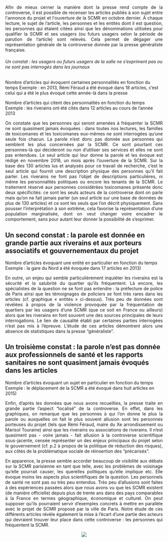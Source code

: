 <p align= "justify">Afin de mieux cerner la manière dont la presse rend compte de la controverse, il est possible de recenser les articles publiés à son sujet entre l'annonce du projet et l'ouverture de la SCMR en octobre dernier. À chaque lecture, le sujet de l’article, les personnes et les entités dont il est question, les personnes qui étaient citées ainsi que les dénominations utilisées pour qualifier la SCMR et ses usagers (ou futurs usagers selon la période de parution de l’article) sont relevés. Cela permet de dégager une représentation générale de la controverse donnée par la presse généraliste française.</p>

###### Un constat : les usagers ou futurs usagers de la salle ne s’expriment pas ou ne sont pas interrogés dans les journaux

Nombre d’articles qui évoquent certaines personnalités en fonction du temps 
Exemple : en 2013, Rémi Féraud a été évoqué dans 18 articles, c’est celui qui a été le plus évoqué cette année-là dans la presse

Nombre d’articles qui citent des personnalités en fonction du temps 
Exemple : les riverains ont été cités dans 12 articles au cours de l’année 2013 

<p align= "justify">On constate que les personnes qui seront amenées à fréquenter la SCMR ne sont quasiment jamais évoquées : dans toutes nos lectures, les familles de toxicomanes et les toxicomanes eux-mêmes ne sont interrogées qu’une seule fois chacun. La parole n’est donc pas donnée aux personnes qui semblent les plus concernées par la SCMR. Ce sont pourtant ces personnes-là qui décideront ou non d’utiliser ses services et elles ne sont pas entendues. Le seul article qui leur donne la parole et les évoque est rédigé en novembre 2016, un mois après l’ouverture de la SCMR. Sur la base des 130 articles lus et analysés pour ce travail de recherche, c’est le seul article qui fournit une description physique des personnes qu’il fait parler. Les riverains ne font pas l’objet de descriptions particulières, ni même les personnalités politiques ou encore les tenants de la SCMR. Le traitement réservé aux personnes considérées toxicomanes présente donc deux spécificités: ce sont les seuls acteurs de la controverse dont on parle mais qu’on ne fait jamais parler (un seul article sur une base de données de plus de 130 articles) et ce sont les seuls que l’on décrit physiquement. Sans pousser l’interprétation à son extrême, cela favorise la représentation d’une population marginalisée, dont on veut changer voire encadrer le comportement, sans pour autant leur donner la possibilité de s’exprimer.</p>


## Un second constat : la parole est donnée en grande partie aux riverains et aux porteurs associatifs et gouvernementaux du projet

Nombre d’articles évoquant une entité en particulier en fonction du temps
Exemple : la gare du Nord a été évoquée dans 17 articles en 2013)

<p align= "justify">En outre, un enjeu qui semble particulièrement inquiéter les riverains est la sécurité et la salubrité du quartier qu’ils fréquentent. Là encore, les spécialistes de la question ne se font pas entendre : la préfecture de police de Paris ainsi que les témoignages de policiers se font très rares dans les articles (cf. graphique « entités » ci-dessus). Très peu de données sont révélées à propos de la violence provoquée par la fréquentation de quartiers par les usagers d’une SCMR (que ce soit en France ou ailleurs) alors que les riverains en font souvent une des sources principales de leurs interrogations. Le lien de causalité établi par certaines parties interrogées n’est pas mis à l’épreuve. L’étude de ces articles démontrent alors une absence de statistiques dans la presse “généraliste”.</p>

## Un troisième constat : la parole n’est pas donnée aux professionnels de santé et les rapports sanitaires ne sont quasiment jamais évoqués dans les articles

Nombre d’articles évoquant un sujet en particulier en fonction du temps 
Exemple : le déplacement de la SCMR a été évoqué dans huit articles en 2015)


<p align= "justify">Enfin, d’après les données que nous avons recueillies, la presse traite en grande partie l’aspect “localisé” de la controverse. En effet, dans les graphiques, on remarque que les personnes à qui l’on donne le plus la parole ou auxquelles on fait le plus souvent allusion sont les personnes porteuses du projet (tels que Rémi Féraud, maire du Xe arrondissement ou Marisol Touraine) ainsi que les riverains ou associations de riverains. Il n’est quasiment pas - voire jamais - fait allusion à la controverse scientifique sous-jacente, censée représenter un des enjeux principaux du projet selon le gouvernement (cf. p.2 à propos de la politique de réduction des risques), aux côtés de la problématique sociale de réinsertion des “précarisés”.</p>

<p align= "justify">En apparence, la presse semble accorder beaucoup de visibilité aux débats sur la SCMR parisienne en tant que telle, avec les problèmes de voisinage qu’elle pourrait causer, les querelles politiques qu’elle implique etc. Elle évoque moins les aspects plus scientifiques de la question. Les personnels de santé ne sont pas ou très peu entendus. Très peu d’allusions sont faites à des expériences passées alors que nous avons vu que les SCMR existent (de manière officielle) depuis plus de trente ans dans des pays comparables à la France en termes géographique, économique et culturel. On peut supposer qu’ils pourraient servir d’exemples concrets à mettre en parallèle avec le projet de SCMR proposé par la ville de Paris. Notre étude de ces différents articles révèle également la mise à l’écart d’une partie des acteurs qui devraient trouver leur place dans cette controverse : les personnes qui fréquentent la SCMR.</p>

<div style="text-align:center"><img src ="scmrparis10e/Capture d’écran 2017-05-03 à 16.54.18.png" /></div>
